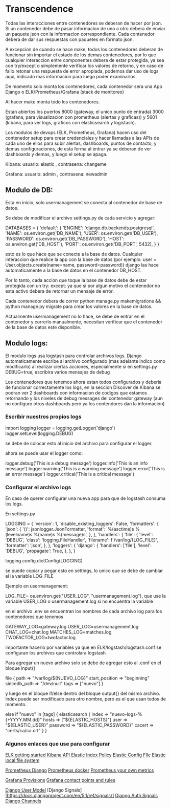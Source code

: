 # Transcendence

Todas las interacciones entre contenedores se deberan de hacer por json. Si un contenedor debe de pasar informacion de uno a otro debera de enviar un paquete json con la informacion correspondiente. Cada contenedor debera de dar sus respuestas con paquetes en formato json. 

A excepcion de cuando se hace make, todos los contenedores deberan de funcionar sin importar el estado de los demas contenedores, por lo que cualquier interaccion entre componentes debera de estar protegida, ya sea con try/except o simplemente verificar los valores de retorno, y en caso de fallo retonar una respuesta de error apropiada, podemos dar uso de logs aqui, indicado mas informacion para luego poder examinarlos.

De momento solo monta los contenedores, cada contenedor sera una App Django o ELK/Prometheus/Grafana (stack de monitoreo)

Al hacer make monta todo los contenedores.

Estan abiertos los puertos 8000 (gateway, el unico punto de entrada)
3000 (grafana, para visualizacion con prometheus (alertas y graficas)) y 5601 (kibana, para ver logs, graficos con elasticsearch y logistash).

Los modulos de devops (ELK, Prometheus, Grafana) hacen uso del contenedor setup para crear credenciales y hacer llamadas a las APIs de cada uno de ellos para subir alertas, dashboards, puntos de contacto, y demas configuraciones, de esta forma al entrar ya se deberan de ver dashboards y demas, y luego el setup se apaga.

Kibana: usuario: elastic , contrasena: changeme

Grafana: usuario: admin , contrasena: newadmin 

## Modulo de DB:

Esta en inicio, solo usermanagement se conecta al contenedor de base de datos. 

Se debe de modificar el archivo settings.py de cada servicio y agregar:

DATABASES = {
    'default': {
        'ENGINE': 'django.db.backends.postgresql',
        'NAME': os.environ.get('DB_NAME'),
        'USER': os.environ.get('DB_USER'),
        'PASSWORD': os.environ.get('DB_PASSWORD'),
        'HOST': os.environ.get('DB_HOST'),
        'PORT': os.environ.get('DB_PORT', 5432),
    }
}

esto es lo que hace que se conecte a la base de datos. Cualquier interaccion que realice la app con la base de datos (por ejemplo:
user = User.objects.create(name=name, password=password)) django las hace automaticamente a la base de datos en el contenedor DB_HOST.

Por lo tanto, cada accion que toque la base de datos debe de estar protegida con un try: except: ya que si por algun motivo el contenedor no esta activo debera de retornar un mensaje de error.



Cada contenedor debera de correr python manage.py makemigrations && python manage.py migrate para crear los valores en la base de datos.

Actualmente usermanagement no lo hace, se debe de entrar en el contenedor y correrlo manualmente, necesitan verificar que el contenedor de la base de datos este disponible.  


## Modulo logs:

El modulo logs usa logstash para controlar archivos logs. Django automaticamente escribe al archivo configurado (mas adelante indico como modificarlo) al realizar ciertas acciones, especialmente si en settings.py DEBUG=true, escribira varios mensajes de debug

Los contenedores que tenemos ahora estan todos configurados y deberia de funcionar correctamente los logs, en la seccion Discover de Kibana se podran ver 2 dashboards con informacion de codigos que estamos retornando y los niveles de debug messages del contenedor gateway (aun no configuro otros dashboards pero ya los contendores dan la informacion)

### Escribir nuestros propios logs


import logging
logger = logging.getLogger('django')
logger.setLevel(logging.DEBUG)

se debe de colocar esto al inicio del archivo para configurar el logger. 

ahora se puede usar el logger como:

logger.debug('This is a debug message')
logger.info('This is an info message')
logger.warning('This is a warning message')
logger.error('This is an error message')
logger.critical('This is a critical message')

### Configurar el archivo logs

En caso de querer configurar una nueva app para que de logstash consuma los logs.

En settings.py 

LOGGING = {
    'version': 1,
    'disable_existing_loggers': False,
    'formatters': {
        'json': {
            '()': jsonlogger.JsonFormatter,
            'format': '%(asctime)s %(levelname)s %(name)s %(message)s',
        },
    },
    'handlers': {
        'file': {
            'level': 'DEBUG',
            'class': 'logging.FileHandler',
            'filename': f'/var/log/{LOG_FILE}',
            'formatter': 'json',
        },
    },
    'loggers': {
        'django': {
            'handlers': ['file'],
            'level': 'DEBUG',
            'propagate': True,
        },
    },
}

logging.config.dictConfig(LOGGING)

se puede copiar y pegar esto en settings, lo unico que se debe de cambiar el la variable LOG_FILE

Ejemplo en usermanagement:

LOG_FILE= os.environ.get("USER_LOG", "usermanagement.log"), que use la variable USER_LOG o usermanagement.log si no encuentra la variable

en el archivo .env se encuentran los nombres de cada archivo log para los contenedores que tenemos

GATEWAY_LOG=gateway.log
USER_LOG=usermanagement.log
CHAT_LOG=chat.log
MATCHES_LOG=matches.log
TWOFACTOR_LOG=twofactor.log

importante hacerlo por variables ya que en ELK/logstash/logstash.conf se configuran los archivos que controlara logstash

Para agregar un nuevo archivo solo se debe de agregar esto al .conf en el bloque input{} 

  file {
    path => "/var/log/${NUEVO_LOG}"
    start_position => "beginning"
    sincedb_path => "/dev/null"
    tags => ["nuevo"]
  }

y luego en el bloque if/else dentro del bloque output{} del mismo archivo. Index puede ser modificado para otro nombre, pero es el que usan todos de momento.

else if "nuevo" in [tags] {
    elasticsearch {
      index => "nuevo-logs-%{+YYYY.MM.dd}"
      hosts => ["${ELASTIC_HOSTS}"]
      user => "${ELASTIC_USER}"
      password => "${ELASTIC_PASSWORD}"
      cacert => "certs/ca/ca.crt"
    }
  } 

### Algunos enlaces que use para configurar 

[ELK getting started](https://www.elastic.co/blog/getting-started-with-the-elastic-stack-and-docker-compose/)
[Kibana API](https://www.elastic.co/guide/en/kibana/current/saved-objects-api.html)
[Elastic Index Policy](https://www.elastic.co/guide/en/elasticsearch/reference/current/index-lifecycle-management.html)
[Elastic Config FIle](https://opendistro.github.io/for-elasticsearch-docs/docs/elasticsearch/configuration/#:~:text=You%20can%20find%20elasticsearch.,%2Fetc%2Felasticsearch%2Felasticsearch.)
[Elastic local file system](https://www.elastic.co/guide/en/elasticsearch/reference/current/snapshots-filesystem-repository.html)

[Prometheus Django](https://github.com/korfuri/django-prometheus)
[Prometheus docker](https://docs.docker.com/config/daemon/prometheus/)
[Prometheus your own metrics](https://www.monterail.com/blog/prometheus-custom-metrics)

[Grafana Provisions](https://grafana.com/docs/grafana/latest/administration/provisioning/)
[Grafana contact points and rules](https://grafana.com/docs/grafana/latest/developers/http_api/alerting_provisioning/)


[Django User Model](https://docs.djangoproject.com/en/5.0/topics/auth/customizing/)
[Django Signals][https://docs.djangoproject.com/en/5.1/ref/signals/]
[Django Auth Signals](https://docs.djangoproject.com/en/5.1/ref/contrib/auth/)
[Django Channels](https://channels.readthedocs.io/en/latest/index.html)